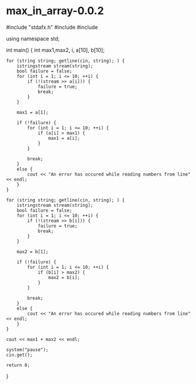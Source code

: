 # max_in_array-0.0.2

#include "stdafx.h"
#include <iostream>
#include <sstream>

using namespace std;


int main()
{
	int max1,max2, i, a[10], b[10];


	for (string string; getline(cin, string); ) {
		istringstream stream(string);
		bool failure = false;
		for (int i = 1; i <= 10; ++i) {
			if (!(stream >> a[i])) {
				failure = true;
				break;
			}
		}

		max1 = a[1];

		if (!failure) {
			for (int i = 1; i <= 10; ++i) {
				if (a[i] > max1) {
					max1 = a[i];
				}
			}
		
			break;
		}
		else {
			cout << "An error has occured while reading numbers from line" << endl;
		}
	}

	for (string string; getline(cin, string); ) {
		istringstream stream(string);
		bool failure = false;
		for (int i = 1; i <= 10; ++i) {
			if (!(stream >> b[i])) {
				failure = true;
				break;
			}
		}

		max2 = b[1];

		if (!failure) {
			for (int i = 1; i <= 10; ++i) {
				if (b[i] > max2) {
					max2 = b[i];
				}
			}
			
			break;
		}
		else {
			cout << "An error has occured while reading numbers from line" << endl;
		}
	}

	cout << max1 + max2 << endl;

	system("pause");
	cin.get();

	return 0;
}
